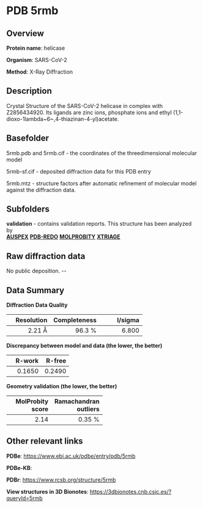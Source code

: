 # PDB 5rmb

## Overview

**Protein name**: helicase

**Organism**: SARS-CoV-2

**Method**: X-Ray Diffraction

## Description

Crystal Structure of the SARS-CoV-2 helicase in complex with Z2856434920. Its ligands are zinc ions, phosphate ions and ethyl (1,1-dioxo-1lambda~6~,4-thiazinan-4-yl)acetate.

## Basefolder

5rmb.pdb and 5rmb.cif - the coordinates of the threedimensional molecular model

5rmb-sf.cif - deposited diffraction data for this PDB entry

5rmb.mtz - structure factors after automatic refinement of molecular model against the diffraction data.

## Subfolders





**validation** - contains validation reports. This structure has been analyzed by <br>[**AUSPEX**](https://github.com/thorn-lab/coronavirus_structural_task_force/tree/master/pdb/helicase/SARS-CoV-2/5rmb/validation/auspex) [**PDB-REDO**](https://github.com/thorn-lab/coronavirus_structural_task_force/tree/master/pdb/helicase/SARS-CoV-2/5rmb/validation/pdb-redo) [**MOLPROBITY**](https://github.com/thorn-lab/coronavirus_structural_task_force/tree/master/pdb/helicase/SARS-CoV-2/5rmb/validation/molprobity) [**XTRIAGE**](https://github.com/thorn-lab/coronavirus_structural_task_force/blob/master/pdb/helicase/SARS-CoV-2/5rmb/validation/Xtriage_output.log)  



## Raw diffraction data

No public deposition. --<br> 

## Data Summary
**Diffraction Data Quality**

|   | Resolution | Completeness| I/sigma |
|---|-------------:|----------------:|--------------:|
|   |2.21 Å|96.3  %|<img width=50/>6.800|

**Discrepancy between model and data (the lower, the better)**

|   | **R-work**| **R-free**   
|---|-------------:|----------------:|           
||  0.1650|  0.2490|

**Geometry validation (the lower, the better)**

|   |**MolProbity<br>score**| **Ramachandran<br>outliers** 
|---|-------------:|----------------:|
||  2.14|  0.35 %|

 

 



## Other relevant links 
**PDBe**:  https://www.ebi.ac.uk/pdbe/entry/pdb/5rmb

**PDBe-KB**:  
 
**PDBr**: https://www.rcsb.org/structure/5rmb 

**View structures in 3D Bionotes**: https://3dbionotes.cnb.csic.es/?queryId=5rmb

